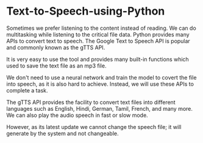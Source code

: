 # Text-to-Speech-using-Python

Sometimes we prefer listening to the content instead of reading. We can do multitasking while listening to the critical file data. Python provides many APIs to convert text to speech. The Google Text to Speech API is popular and commonly known as the gTTS API.

It is very easy to use the tool and provides many built-in functions which used to save the text file as an mp3 file.

We don't need to use a neural network and train the model to covert the file into speech, as it is also hard to achieve. Instead, we will use these APIs to complete a task.

The gTTS API provides the facility to convert text files into different languages such as English, Hindi, German, Tamil, French, and many more. We can also play the audio speech in fast or slow mode.

However, as its latest update we cannot change the speech file; it will generate by the system and not changeable.

